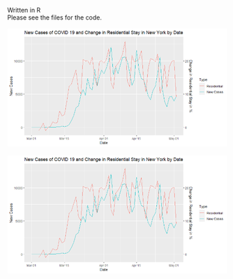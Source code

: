 Written in R  
Please see the files for the code.
<br/>
<br/>
![dual line plot, ggplot2](https://github.com/jojuno/EDA/blob/master/new%20cases%20and%20change%20in%20residential%20in%20new%20york%20by%20date.png)
<br/>
<br/>
![dual line plot with an offset, ggplot2](https://github.com/jojuno/EDA/blob/master/new%20cases%20and%20change%20in%20residential%20in%20new%20york%20by%20date.png)
